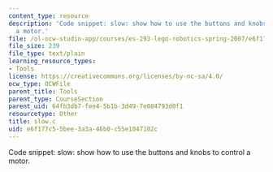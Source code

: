 ```yaml
---
content_type: resource
description: 'Code snippet: slow: show how to use the buttons and knobs to control
  a motor.'
file: /ol-ocw-studio-app/courses/es-293-lego-robotics-spring-2007/e6f177c55bee3a3a46b0c55e1047102c_slow.c
file_size: 239
file_type: text/plain
learning_resource_types:
- Tools
license: https://creativecommons.org/licenses/by-nc-sa/4.0/
ocw_type: OCWFile
parent_title: Tools
parent_type: CourseSection
parent_uid: 64fb3db7-fee4-5b1b-3d49-7e084793d0f1
resourcetype: Other
title: slow.c
uid: e6f177c5-5bee-3a3a-46b0-c55e1047102c
---
```

Code snippet: slow: show how to use the buttons and knobs to control a motor.